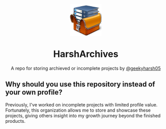 <p align="center">
    <a href="https://github.com/HarshArchives">
        <img height="100px" width="100px" src="/profile/assets/logo.png" align="center" alt="Logo for Harsh Archives"/>
    </a>
</p>
<h1 align="center" style="border: 0;"> HarshArchives </h1>
<p align="center">A repo for storing archieved or incomplete projects by <a href="https://github.com/geekyharsh05/">@geekyharsh05</a></p>

<h2>Why should you use this repository instead of your own profile?</h2>
Previously, I've worked on incomplete projects with limited profile value. Fortunately, this organization allows me to store and showcase these projects, giving others insight into my growth journey beyond the finished products.

